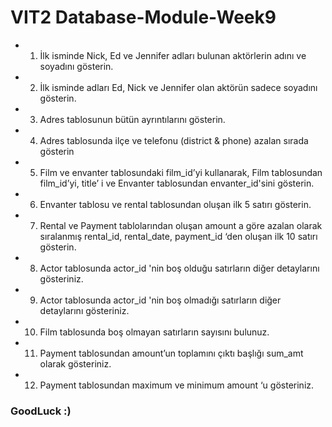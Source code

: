 # VIT2 Database-Module-Week9
* 1) İlk isminde Nick, Ed ve Jennifer adları bulunan aktörlerin adını ve soyadını gösterin. 
* 2) İlk isminde adları Ed, Nick ve Jennifer olan aktörün sadece soyadını gösterin. 
* 3) Adres tablosunun bütün ayrıntılarını gösterin. 
* 4) Adres tablosunda ilçe ve telefonu (district & phone) azalan sırada gösterin 
* 5) Film ve envanter tablosundaki film_id’yi kullanarak, Film tablosundan film_id’yi, title’ i ve Envanter tablosundan envanter_id'sini gösterin. 
* 6) Envanter tablosu ve rental tablosundan oluşan ilk 5 satırı gösterin. 
* 7) Rental ve Payment tablolarından oluşan amount a göre azalan olarak sıralanmış rental_id, rental_date, payment_id ‘den oluşan ilk 10 satırı gösterin. 
* 8) Actor tablosunda actor_id 'nin boş olduğu satırların diğer detaylarını gösteriniz. 
* 9) Actor tablosunda actor_id 'nin boş olmadığı satırların diğer detaylarını gösteriniz. 
* 10) Film tablosunda boş olmayan satırların sayısını bulunuz. 
* 11) Payment tablosundan amount’un toplamını çıktı başlığı sum_amt olarak gösteriniz. 
* 12) Payment tablosundan maximum ve minimum amount ‘u gösteriniz. 


### GoodLuck :)
